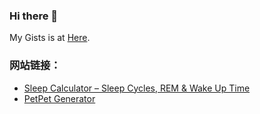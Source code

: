 ### Hi there 👋

My Gists is at [Here](https://gist.github.com/loocao).

<!--
**loocao/loocao** is a ✨ _special_ ✨ repository because its `README.md` (this file) appears on your GitHub profile.

Here are some ideas to get you started:

- 🔭 I’m currently working on ...
- 🌱 I’m currently learning ...
- 👯 I’m looking to collaborate on ...
- 🤔 I’m looking for help with ...
- 💬 Ask me about ...
- 📫 How to reach me: ...
- 😄 Pronouns: ...
- ⚡ Fun fact: ...
-->

### 网站链接：

- [Sleep Calculator – Sleep Cycles, REM & Wake Up Time](https://sleepcalculatorapp.com/)
- [PetPet Generator](https://petpetgenerator.cc/)
